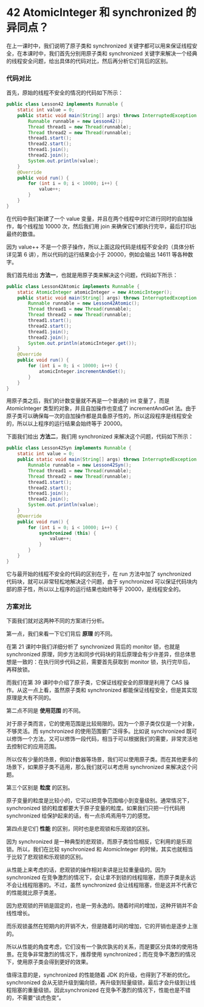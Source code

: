 # 42 AtomicInteger 和 synchronized 的异同点？

在上一课时中，我们说明了原子类和 synchronized 关键字都可以用来保证线程安全，在本课时中，我们首先分别用原子类和 synchronized 关键字来解决一个经典的线程安全问题，给出具体的代码对比，然后再分析它们背后的区别。

### 代码对比

首先，原始的线程不安全的情况的代码如下所示：

```java
public class Lesson42 implements Runnable {
    static int value = 0;
    public static void main(String[] args) throws InterruptedException {
        Runnable runnable = new Lesson42();
        Thread thread1 = new Thread(runnable);
        Thread thread2 = new Thread(runnable);
        thread1.start();
        thread2.start();
        thread1.join();
        thread2.join();
        System.out.println(value);
    }
    @Override
    public void run() {
        for (int i = 0; i < 10000; i++) {
            value++;
        }
    }
}
```

在代码中我们新建了一个 value 变量，并且在两个线程中对它进行同时的自加操作，每个线程加 10000 次，然后我们用 join 来确保它们都执行完毕，最后打印出最终的数值。

因为 value++ 不是一个原子操作，所以上面这段代码是线程不安全的（具体分析详见第 6 讲），所以代码的运行结果会小于 20000，例如会输出 14611 等各种数字。

我们首先给出 **方法一**，也就是用原子类来解决这个问题，代码如下所示：

```java
public class Lesson42Atomic implements Runnable {
    static AtomicInteger atomicInteger = new AtomicInteger();
    public static void main(String[] args) throws InterruptedException {
        Runnable runnable = new Lesson42Atomic();
        Thread thread1 = new Thread(runnable);
        Thread thread2 = new Thread(runnable);
        thread1.start();
        thread2.start();
        thread1.join();
        thread2.join();
        System.out.println(atomicInteger.get());
    }
    @Override
    public void run() {
        for (int i = 0; i < 10000; i++) {
            atomicInteger.incrementAndGet();
        }
    }
}
```

用原子类之后，我们的计数变量就不再是一个普通的 int 变量了，而是 AtomicInteger 类型的对象，并且自加操作也变成了 incrementAndGet 法。由于原子类可以确保每一次的自加操作都是具备原子性的，所以这段程序是线程安全的，所以以上程序的运行结果会始终等于 20000。

下面我们给出 **方法二**，我们用 synchronized 来解决这个问题，代码如下所示：

```java
public class Lesson42Syn implements Runnable {
    static int value = 0;
    public static void main(String[] args) throws InterruptedException {
        Runnable runnable = new Lesson42Syn();
        Thread thread1 = new Thread(runnable);
        Thread thread2 = new Thread(runnable);
        thread1.start();
        thread2.start();
        thread1.join();
        thread2.join();
        System.out.println(value);
    }
    @Override
    public void run() {
        for (int i = 0; i < 10000; i++) {
            synchronized (this) {
                value++;
            }
        }
    }
}
```

它与最开始的线程不安全的代码的区别在于，在 run 方法中加了 synchronized 代码块，就可以非常轻松地解决这个问题，由于 synchronized 可以保证代码块内部的原子性，所以以上程序的运行结果也始终等于 20000，是线程安全的。

### 方案对比

下面我们就对这两种不同的方案进行分析。

第一点，我们来看一下它们背后 **原理** 的不同。

在第 21 课时中我们详细分析了 synchronized 背后的 monitor 锁，也就是 synchronized 原理，同步方法和同步代码块的背后原理会有少许差异，但总体思想是一致的：在执行同步代码之前，需要首先获取到 monitor 锁，执行完毕后，再释放锁。

而我们在第 39 课时中介绍了原子类，它保证线程安全的原理是利用了 CAS 操作。从这一点上看，虽然原子类和 synchronized 都能保证线程安全，但是其实现原理是大有不同的。

第二点不同是 **使用范围** 的不同。

对于原子类而言，它的使用范围是比较局限的。因为一个原子类仅仅是一个对象，不够灵活。而 synchronized 的使用范围要广泛得多。比如说 synchronized 既可以修饰一个方法，又可以修饰一段代码，相当于可以根据我们的需要，非常灵活地去控制它的应用范围。

所以仅有少量的场景，例如计数器等场景，我们可以使用原子类。而在其他更多的场景下，如果原子类不适用，那么我们就可以考虑用 synchronized 来解决这个问题。

第三个区别是 **粒度** 的区别。

原子变量的粒度是比较小的，它可以把竞争范围缩小到变量级别。通常情况下，synchronized 锁的粒度都要大于原子变量的粒度。如果我们只把一行代码用 synchronized 给保护起来的话，有一点杀鸡焉用牛刀的感觉。

第四点是它们 **性能** 的区别，同时也是悲观锁和乐观锁的区别。

因为 synchronized 是一种典型的悲观锁，而原子类恰恰相反，它利用的是乐观锁。所以，我们在比较 synchronized 和 AtomicInteger 的时候，其实也就相当于比较了悲观锁和乐观锁的区别。

从性能上来考虑的话，悲观锁的操作相对来讲是比较重量级的。因为 synchronized 在竞争激烈的情况下，会让拿不到锁的线程阻塞，而原子类是永远不会让线程阻塞的。不过，虽然 synchronized 会让线程阻塞，但是这并不代表它的性能就比原子类差。

因为悲观锁的开销是固定的，也是一劳永逸的。随着时间的增加，这种开销并不会线性增长。

而乐观锁虽然在短期内的开销不大，但是随着时间的增加，它的开销也是逐步上涨的。

所以从性能的角度考虑，它们没有一个孰优孰劣的关系，而是要区分具体的使用场景。在竞争非常激烈的情况下，推荐使用 synchronized；而在竞争不激烈的情况下，使用原子类会得到更好的效果。

值得注意的是，synchronized 的性能随着 JDK 的升级，也得到了不断的优化。synchronized 会从无锁升级到偏向锁，再升级到轻量级锁，最后才会升级到让线程阻塞的重量级锁。因此synchronized 在竞争不激烈的情况下，性能也是不错的，不需要“谈虎色变”。
